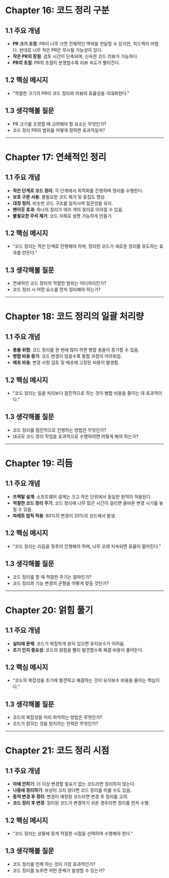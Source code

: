 # Chapter 16: 코드 정리 구분

## 1.1 **주요 개념**
- **PR 크기 조정**: PR이 너무 크면 전체적인 맥락을 전달할 수 있지만, 피드백이 어렵다. 반대로 너무 작은 PR은 무시될 가능성이 있다.
- **작은 PR의 장점**: 검토 시간이 단축되며, 신속한 코드 리뷰가 가능하다.
- **PR의 초점**: PR의 초점이 분명할수록 리뷰 속도가 빨라진다.

## 1.2 **핵심 메시지**
- "적절한 크기의 PR이 코드 정리와 리뷰의 효율성을 극대화한다."

## 1.3 **생각해볼 질문**
- PR 크기를 조정할 때 고려해야 할 요소는 무엇인가?
- 코드 정리 PR의 범위를 어떻게 정하면 효과적일까?

---

# Chapter 17: 연쇄적인 정리

## 1.1 **주요 개념**
- **작은 단계로 코드 정리**: 각 단계에서 최적화를 진행하며 정리를 수행한다.
- **보호 구문 사용**: 불필요한 코드 제거 및 응집도 향상.
- **대칭 정리**: 비슷한 코드 구조를 일치시켜 일관성을 유지.
- **팬아웃 효과**: 하나의 정리가 여러 개의 정리로 이어질 수 있음.
- **불필요한 주석 제거**: 코드 자체로 설명 가능하게 만들기.

## 1.2 **핵심 메시지**
- "코드 정리는 작은 단계로 진행해야 하며, 정리된 코드가 새로운 정리를 유도하는 효과를 만든다."

## 1.3 **생각해볼 질문**
- 연쇄적인 코드 정리의 적절한 범위는 어디까지인가?
- 코드 정리 시 어떤 요소를 먼저 정리해야 하는가?

---

# Chapter 18: 코드 정리의 일괄 처리량

## 1.1 **주요 개념**
- **충돌 위험**: 코드 정리를 한 번에 많이 하면 병합 충돌이 증가할 수 있음.
- **병합 비용 증가**: 코드 변경이 많을수록 통합 과정이 어려워짐.
- **배포 비용**: 변경 사항 검토 및 배포에 고정된 비용이 발생함.

## 1.2 **핵심 메시지**
- "코드 정리는 일괄 처리보다 점진적으로 하는 것이 병합 비용을 줄이는 데 효과적이다."

## 1.3 **생각해볼 질문**
- 코드 정리를 점진적으로 진행하는 방법은 무엇인가?
- 대규모 코드 정리 작업을 효과적으로 수행하려면 어떻게 해야 하는가?

---

# Chapter 19: 리듬

## 1.1 **주요 개념**
- **프랙탈 설계**: 소프트웨어 설계는 크고 작은 단위에서 동일한 원칙이 적용된다.
- **적절한 코드 정리 주기**: 코드 정리에 너무 많은 시간이 걸리면 올바른 변경 시기를 놓칠 수 있음.
- **파레토 법칙 적용**: 80%의 변경이 20%의 코드에서 발생.

## 1.2 **핵심 메시지**
- "코드 정리는 리듬을 맞추어 진행해야 하며, 너무 오래 지속되면 효율이 떨어진다."

## 1.3 **생각해볼 질문**
- 코드 정리를 할 때 적절한 주기는 얼마인가?
- 코드 정리와 기능 변경의 균형을 어떻게 맞출 것인가?

---

# Chapter 20: 얽힘 풀기

## 1.1 **주요 개념**
- **실타래 문제**: 코드가 복잡하게 얽혀 있으면 유지보수가 어려움.
- **초기 인지 중요성**: 코드의 얽힘을 빨리 발견할수록 해결 비용이 줄어든다.

## 1.2 **핵심 메시지**
- "코드의 복잡성을 조기에 발견하고 해결하는 것이 유지보수 비용을 줄이는 핵심이다."

## 1.3 **생각해볼 질문**
- 코드의 복잡성을 미리 파악하는 방법은 무엇인가?
- 코드가 얽히는 것을 방지하는 전략은 무엇인가?

---

# Chapter 21: 코드 정리 시점

## 1.1 **주요 개념**
- **아예 안하기**: 더 이상 변경할 필요가 없는 코드라면 정리하지 않는다.
- **나중에 정리하기**: 보상이 크지 않다면 코드 정리를 미룰 수도 있음.
- **동작 변경 후 정리**: 변경이 예정된 코드라면 변경 후 정리를 고려.
- **코드 정리 후 변경**: 정리된 코드가 변경하기 쉬운 경우라면 정리를 먼저 수행.

## 1.2 **핵심 메시지**
- "코드 정리는 상황에 맞게 적절한 시점을 선택하여 수행해야 한다."

## 1.3 **생각해볼 질문**
- 코드 정리를 언제 하는 것이 가장 효과적인가?
- 코드 정리를 늦추면 어떤 문제가 발생할 수 있는가?


